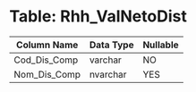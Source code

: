 # Table: Rhh_ValNetoDist

| Column Name | Data Type | Nullable |
|-------------|-----------|----------|
| Cod_Dis_Comp | varchar | NO |
| Nom_Dis_Comp | nvarchar | YES |
